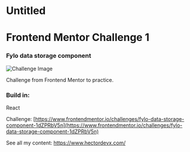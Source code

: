# Untitled

# Frontend Mentor Challenge 1

### Fylo data storage component

![Challenge Image](https://res.cloudinary.com/dz209s6jk/image/upload/v1591033776/Challenges/beiy7t7hcpdkhgc6ueho.jpg)

Challenge from Frontend Mentor to practice. 

### Build in:

React

Challenge: [https://www.frontendmentor.io/challenges/fylo-data-storage-component-1dZPRbV5n](https://www.frontendmentor.io/challenges/fylo-data-storage-component-1dZPRbV5n)

See all my content: https://www.hectordevx.com/
